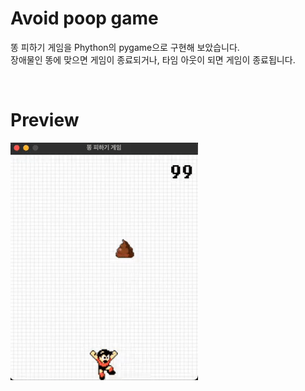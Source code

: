 # Avoid poop game

똥 피하기 게임을 Phython의 pygame으로 구현해 보았습니다. <br>
장애물인 똥에 맞으면 게임이 종료되거나, 타임 아웃이 되면 게임이 종료됩니다.

<br>

# Preview
<img src="https://github.com/moeyg/PhythonWorkspace/blob/057c57a60402e29a3eb3897d79183b4ce81831a0/pygame/avoid_poop/images/game_preview.gif" />
